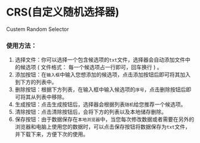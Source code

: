 # CRS(自定义随机选择器)
Custem Random Selector

### 使用方法：
1. 选择文件：你可以选择一个包含候选项的`txt`文件，选择器会自动添加文件中的候选项 ( 文件格式： 每一个候选项占一行即可，回车换行 ) 。
2. 添加按钮：在`输入框`中输入您想添加的候选项，点击添加按钮后即可将其加入到下方的列表中。
3. 删除按钮：根据下方列表，在输入框中输入候选项的`序号`，点击删除按钮后即可将其从列表中移除。
4. 生成按钮：点击生成按钮后，选择器会根据列表`随机`给您推荐一个候选项。
5. 清除按钮：点击清除按钮后，会将下方的列表以及本地储存删除。
6. 保存按钮：由于数据保存在`本地浏览器`中，当您每次修改数据或者需要在另外的浏览器和电脑上使用您的数据时，可以点击保存按钮将数据保存为`txt`文件，并下载下来，方便下次的使用。